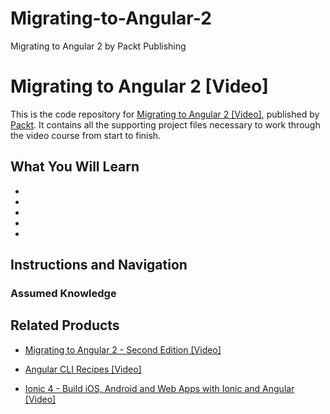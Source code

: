 # Migrating-to-Angular-2
Migrating to Angular 2 by Packt Publishing
# Migrating to Angular 2 [Video]
This is the code repository for [Migrating to Angular 2 [Video]](https://www.packtpub.com/web-development/migrating-angular-2-video), published by [Packt](https://www.packtpub.com/?utm_source=github). It contains all the supporting project files necessary to work through the video course from start to finish.
##  
<H2>What You Will Learn</H2>
<DIV class=book-info-will-learn-text>
<UL>
<LI>
<LI>
<LI>
<LI>
<LI></LI></UL></DIV>

## Instructions and Navigation
### Assumed Knowledge



## Related Products
* [Migrating to Angular 2 - Second Edition [Video]](https://www.packtpub.com/web-development/migrating-to-angular-2-second-edition-video)

* [Angular CLI Recipes [Video]](https://www.packtpub.com/web-development/angular-cli-recipes-video)

* [Ionic 4 - Build iOS, Android and Web Apps with Ionic and Angular [Video]](https://www.packtpub.com/application-development/ionic-4-build-ios-android-and-web-apps-ionic-and-angular-video)

